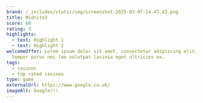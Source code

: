 ```yaml
---
brand: /_includes/static/img/screenshot-2025-03-07-14.47.43.png
title: Midnite3
score: 60
rating: 3
highlights:
  - text: Highlight 1
  - text: Highlight 2
welcomeOffer: Lorem ipsum dolor sit amet, consectetur adipiscing elit. Praesent
  tempor purus nec leo volutpat lacinia eget ultricies ex.
tags:
  - casinos
  - top rated casinos
type: game
externalUrl: https://www.google.co.uk/
imageAlt: Google!!!
---
```

